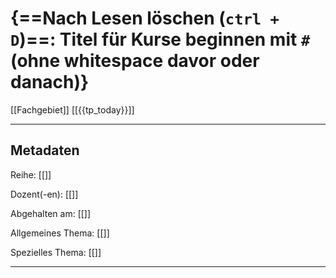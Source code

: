# {==Nach Lesen löschen (`ctrl + D`)==: Titel für Kurse beginnen mit `#` (ohne whitespace davor oder danach)}
[[Fachgebiet]] [[{{tp_today}}]]

---

## Metadaten

Reihe: [[]]

Dozent(-en): [[]]

Abgehalten am: [[]]

Allgemeines Thema: [[]]

Spezielles Thema: [[]]

---

